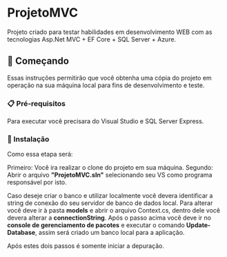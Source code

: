 # ProjetoMVC

Projeto criado para testar habilidades em desenvolvimento WEB com as tecnologias Asp.Net MVC + EF Core + SQL Server + Azure.

## 🚀 Começando

Essas instruções permitirão que você obtenha uma cópia do projeto em operação na sua máquina local para fins de desenvolvimento e teste.

### 📋 Pré-requisitos

Para executar você precisara do Visual Studio e SQL Server Express.  

### 🔧 Instalação

Como essa etapa será:

Primeiro: Você ira realizar o clone do projeto em sua máquina.
Segundo: Abrir o arquivo **"ProjetoMVC.sln"** selecionando seu VS como programa responsável por isto.

Caso deseje criar o banco e utilizar localmente você devera identificar a string de conexão do seu servidor de banco de dados local.
Para alterar você deve ir à pasta **models** e abrir o arquivo Context.cs, dentro dele você devera alterar a **connectionString**.
Após o passo acima você deve ir no **console de gerenciamento de pacotes** e executar o comando **Update-Database**, assim será criado um banco local para a aplicação.

Após estes dois passos é somente iniciar a depuração.
